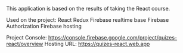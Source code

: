 This application is based on the results of taking the React course.

Used on the project:
React
Redux
Firebase realtime base
Firebase Authorization
Firebase hosting

Project Console: https://console.firebase.google.com/project/quizes-react/overview
Hosting URL: https://quizes-react.web.app
